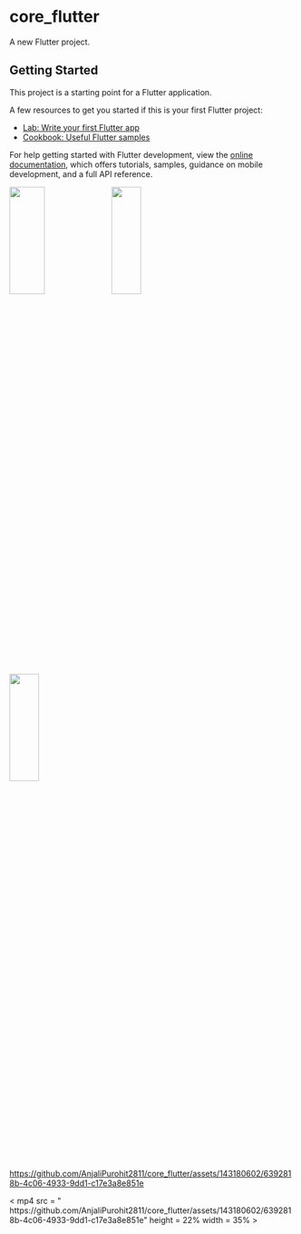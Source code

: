 # core_flutter

A new Flutter project.

## Getting Started

This project is a starting point for a Flutter application.

A few resources to get you started if this is your first Flutter project:

- [Lab: Write your first Flutter app](https://docs.flutter.dev/get-started/codelab)
- [Cookbook: Useful Flutter samples](https://docs.flutter.dev/cookbook)

For help getting started with Flutter development, view the
[online documentation](https://docs.flutter.dev/), which offers tutorials,
samples, guidance on mobile development, and a full API reference.
<p>
  <img src = "https://github.com/AnjaliPurohit2811/core_flutter/assets/143180602/3f09a403-6682-4143-981b-ab58dd2a3805" height = 22% width = 35% >
  <img src = "https://github.com/AnjaliPurohit2811/core_flutter/assets/143180602/e35e6421-9c58-4194-885d-51bda34da50d" height = 22% width = 32% >
  <img src = "https://github.com/AnjaliPurohit2811/core_flutter/assets/143180602/5d674665-1ec5-4219-ba5e-25ff0021bb23" height = 22% width = 32% >

</p>

https://github.com/AnjaliPurohit2811/core_flutter/assets/143180602/6392818b-4c06-4933-9dd1-c17e3a8e851e


<p>
  < mp4 src = "
https://github.com/AnjaliPurohit2811/core_flutter/assets/143180602/6392818b-4c06-4933-9dd1-c17e3a8e851e" height = 22% width = 35% ></mp4>
</p>
